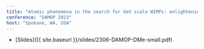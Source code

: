 ```yaml
---
title: "Atomic phenomena in the search for GeV scale WIMPs: enlightening the search for dark matter"
conference: "DAMOP 2023"
host: "Spokane, WA, USA"
---
```

* [Slides]({{ site.baseurl }}/slides/2306-DAMOP-DMe-small.pdf)
